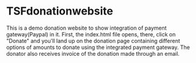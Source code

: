 # TSFdonationwebsite
 This is a demo donation website to show integration of payment gateway(Paypal) in it. First, the index.html file opens, there, click on "Donate" and you'll land up on the donation page containing different options of amounts to donate using the integrated payment gateway. The donator also receives invoice of the donation made through an email.
